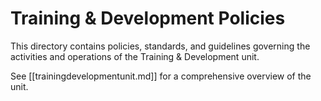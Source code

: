 # Training & Development Policies

This directory contains policies, standards, and guidelines governing the activities and operations of the Training & Development unit.

See [[trainingdevelopmentunit.md]] for a comprehensive overview of the unit. 